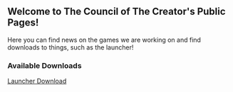 ## Welcome to The Council of The Creator's Public Pages!

Here you can find news on the games we are working on and find downloads to things, such as the launcher!

### Available Downloads

[Launcher Download](https://raw.githubusercontent.com/the-council-of-the-creators/PublicPages/gh-pages/Installer/setup.exe)
